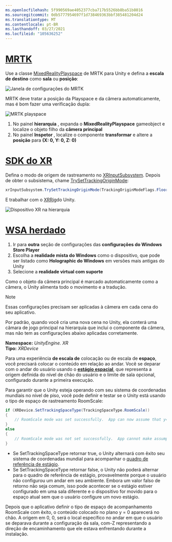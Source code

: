 ```yaml
---
ms.openlocfilehash: 5f990569ae4052377cba717b5526bb8ba51b8016
ms.sourcegitcommit: 0db5777954697f1d738469363bbf385481204d24
ms.translationtype: MT
ms.contentlocale: pt-BR
ms.lasthandoff: 03/27/2021
ms.locfileid: "105636252"
---
```

# <a name="mrtk"></a>[MRTK](#tab/mrtk)
<!-- NEVER CHANGE THE ABOVE LINE! -->

Use a classe [MixedRealityPlayspace](https://docs.microsoft.com/dotnet/api/microsoft.mixedreality.toolkit.mixedrealityplayspace) de MRTK para Unity e defina a **escala de destino** como **sala** ou **posição**:

![Janela de configurações do MRTK](../../images/mrtk-target-scale.png)

MRTK deve tratar a posição da Playspace e da câmera automaticamente, mas é bom fazer uma verificação dupla:

![MRTK playspace](../../images/mrtk-playspace.png)

1. No painel **hierarquia** , expanda o **MixedRealityPlayspace** gameobject e localize o objeto filho da **câmera principal**
2. No painel **Inspetor** , localize o componente **transformar** e altere a **posição** para **(X: 0, Y: 0, Z: 0)**

# <a name="xr-sdk"></a>[SDK do XR](#tab/xr)
<!-- NEVER CHANGE THE ABOVE LINE! -->

Defina o modo de origem de rastreamento no [XRInputSubsystem](https://docs.unity3d.com/Documentation/ScriptReference/XR.XRInputSubsystem.html). Depois de obter o subsistema, chame [TrySetTrackingOriginMode](https://docs.unity3d.com/Documentation/ScriptReference/XR.XRInputSubsystem.TrySetTrackingOriginMode.html):

```cs
xrInputSubsystem.TrySetTrackingOriginMode(TrackingOriginModeFlags.Floor);
```

E trabalhar com o [XRRig](https://docs.unity3d.com/Manual/configuring-project-for-xr.html)do Unity.

![Dispositivo XR na hierarquia](../../images/xrsdk-xrrig.png)

# <a name="legacy-wsa"></a>[WSA herdado](#tab/wsa)
<!-- NEVER CHANGE THE ABOVE LINE! -->

1. Ir para **outra** seção de configurações das **configurações do Windows Store Player**
2. Escolha a **realidade mista do Windows** como o dispositivo, que pode ser listado como **Holographic do Windows** em versões mais antigas do Unity
3. Selecione a **realidade virtual com suporte**

Como o objeto da câmera principal é marcado automaticamente como a câmera, o Unity alimenta todo o movimento e a tradução.

>[!NOTE]
>Essas configurações precisam ser aplicadas à câmera em cada cena do seu aplicativo.
>
>Por padrão, quando você cria uma nova cena no Unity, ela conterá uma câmara de jogo principal na hierarquia que inclui o componente da câmera, mas não tem as configurações abaixo aplicadas corretamente.

**Namespace:** *UnityEngine. XR*<br>
**Tipo:** *XRDevice*

Para uma experiência **de escala de** colocação ou de escala de **espaço**, você precisará colocar o conteúdo em relação ao andar. Você se deparar com o andar do usuário usando o **[estágio espacial](../../../../design/coordinate-systems.md#spatial-coordinate-systems)**, que representa a origem definida do nível de chão do usuário e o limite de sala opcional, configurado durante a primeira execução.

Para garantir que o Unity esteja operando com seu sistema de coordenadas mundiais no nível de piso, você pode definir e testar se o Unity está usando o tipo de espaço de rastreamento RoomScale:

```cs
if (XRDevice.SetTrackingSpaceType(TrackingSpaceType.RoomScale))
{
    // RoomScale mode was set successfully.  App can now assume that y=0 in Unity world coordinate represents the floor.
}
else
{
    // RoomScale mode was not set successfully.  App cannot make assumptions about where the floor plane is.
}
```

* Se SetTrackingSpaceType retornar true, o Unity alternará com êxito seu sistema de coordenadas mundiaI para acompanhar o [quadro de referência de estágio](../../../../design/coordinate-systems.md#spatial-coordinate-systems).
* Se SetTrackingSpaceType retornar false, o Unity não poderá alternar para o quadro de referência de estágio, provavelmente porque o usuário não configurou um andar em seu ambiente. Embora um valor falso de retorno não seja comum, isso pode acontecer se o estágio estiver configurado em uma sala diferente e o dispositivo for movido para o espaço atual sem que o usuário configure um novo estágio.

Depois que o aplicativo definir o tipo de espaço de acompanhamento RoomScale com êxito, o conteúdo colocado no plano y = 0 aparecerá no chão. A origem em 0, 0, será o local específico no andar em que o usuário se deparava durante a configuração da sala, com-Z representando a direção de encaminhamento que ele estava enfrentando durante a instalação.